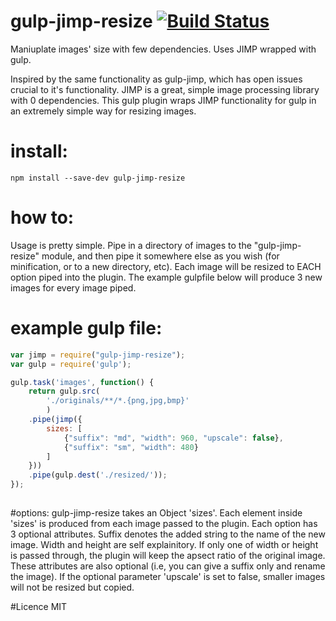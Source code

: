 # gulp-jimp-resize [![Build Status](https://travis-ci.org/CSKingMartin/gulp-jimp-resize.svg?branch=master)](https://travis-ci.org/CSKingMartin/gulp-jimp-resize)
Maniuplate images' size with few dependencies. Uses JIMP wrapped with gulp.

Inspired by the same functionality as gulp-jimp, which has open issues crucial to it's functionality. JIMP is a great, simple image processing library with 0 dependencies. This gulp plugin wraps JIMP functionality for gulp in an extremely simple way for resizing images.

# install:
```
npm install --save-dev gulp-jimp-resize
```

# how to:
Usage is pretty simple. Pipe in a directory of images to the "gulp-jimp-resize" module, and then pipe it somewhere else as you wish (for minification, or to a new directory, etc). Each image will be resized to EACH option piped into the plugin. The example gulpfile below will produce 3 new images for every image piped.

# example gulp file:
```js
var jimp = require("gulp-jimp-resize");
var gulp = require('gulp');

gulp.task('images', function() {
	return gulp.src(
		'./originals/**/*.{png,jpg,bmp}'
		)
	.pipe(jimp({
		sizes: [
			{"suffix": "md", "width": 960, "upscale": false},
			{"suffix": "sm", "width": 480}
		]
	}))
	.pipe(gulp.dest('./resized/'));
});
		
```

#options:
gulp-jimp-resize takes an Object 'sizes'. Each element inside 'sizes' is produced from each image passed to the plugin. Each option has 3 optional attributes. Suffix denotes the added string to the name of the new image. Width and height are self explainitory. If only one of width or height is passed through, the plugin will keep the apsect ratio of the original image. These attributes are also optional (i.e, you can give a suffix only and rename the image). If the optional parameter 'upscale' is set to false, smaller images will not be resized but copied.

#Licence
MIT
